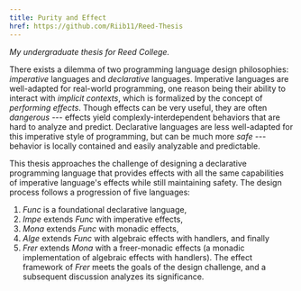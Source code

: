 ```yaml
---
title: Purity and Effect
href: https://github.com/Riib11/Reed-Thesis
---
```


_My undergraduate thesis for Reed College._

There exists a dilemma of two programming language design philosophies: _imperative_ languages and _declarative_ languages.
Imperative languages are well-adapted for real-world programming, one reason being their ability to interact with _implicit contexts_, which is formalized by the concept of _performing effects_.
Though effects can be very useful, they are often _dangerous_ --- effects yield complexly-interdependent behaviors that are hard to analyze and predict.
Declarative languages are less well-adapted for this imperative style of programming, but can be much more _safe_ --- behavior is locally contained and easily analyzable and predictable.

This thesis approaches the challenge of designing a declarative programming language that provides effects with all the same capabilities of imperative language's effects while still maintaining safety.
The design process follows a progression of five languages:
1. _Func_ is a foundational declarative language,
2. _Impe_ extends _Func_ with imperative effects,
3. _Mona_ extends _Func_ with monadic effects,
4. _Alge_ extends _Func_ with algebraic effects with handlers, and finally
5. _Frer_ extends _Mona_ with a freer-monadic effects (a monadic implementation of algebraic effects with handlers).
The effect framework of _Frer_ meets the goals of the design challenge, and a subsequent discussion analyzes its significance.
